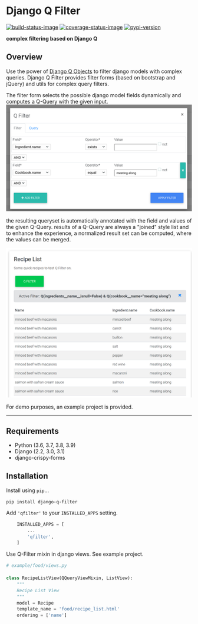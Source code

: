 # Django Q Filter

[![build-status-image]][travis]
[![coverage-status-image]][codecov]
[![pypi-version]][pypi]

**complex filtering based on Django Q**

## Overview

Use the power of [Django Q Objects](https://docs.djangoproject.com/en/3.1/topics/db/queries/#complex-lookups-with-q-objects) to filter django models with complex queries.
Django Q Filter provides filter forms (based on bootstrap and jQuery) and utils for complex query filters.

The filter form selects the possible django model fields dynamically and computes a Q-Query with the given input.
![Q-Filter Wizard](docs/img/qfilter_wizard.png)

the resulting queryset is automatically annotated with the field and values of the given Q-Query. results of a Q-Query are always a "joined" style list and to enhance the experience, a normalized result set can be computed, where the values can be merged.

![Q-Filter Wizard](docs/img/example_overview.png)

For demo purposes, an example project is provided.

----

## Requirements

* Python (3.6, 3.7, 3.8, 3.9)
* Django (2.2, 3.0, 3.1)
* django-crispy-forms

## Installation

Install using `pip`...

    pip install django-q-filter

Add `'qfilter'` to your `INSTALLED_APPS` setting.

```python
    INSTALLED_APPS = [
        ...
        'qfilter',
    ]
```

Use Q-Filter mixin in django views. See example project.

```python
# example/food/views.py

class RecipeListView(QQueryViewMixin, ListView):
    """
    Recipe List View
    """
    model = Recipe
    template_name = 'food/recipe_list.html'
    ordering = ['name']
```

[build-status-image]: https://travis-ci.com/bpereto/django-q-filter.svg?branch=master
[travis]: https://travis-ci.com/github/bpereto/django-q-filter
[coverage-status-image]: https://img.shields.io/codecov/c/github/bpereto/django-q-filter/master.svg
[codecov]: https://codecov.io/github/bpereto/django-q-filter?branch=master
[pypi-version]: https://img.shields.io/pypi/v/django-q-filter.svg
[pypi]: https://pypi.org/project/django-q-filter/
